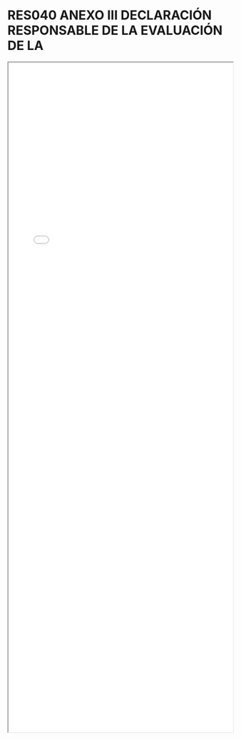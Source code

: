 
# RES040 ANEXO III DECLARACIÓN RESPONSABLE DE LA EVALUACIÓN DE LA

<iframe src="../RES040 ANEXO III DECLARACIÓN RESPONSABLE DE LA EVALUACIÓN DE LA.pdf" width="100%" height="1500px"></iframe>

